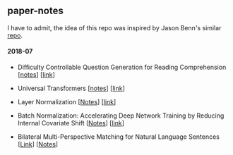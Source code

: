 ## paper-notes

I have to admit, the idea of this repo was inspired by Jason Benn's similar [repo](https://github.com/JasonBenn/deep-learning-paper-notes/).

#### 2018-07
* Difficulty Controllable Question Generation for Reading Comprehension [[notes](papers/dc-question-generation.md)] [[link](https://arxiv.org/abs/1807.03586)]
*  Universal Transformers [[notes](papers/universal-transformers.md)] [[link](https://arxiv.org/abs/1807.03819)]
* Layer Normalization [[Notes](papers/layer-normalization.md)] [[link](https://arxiv.org/abs/1607.06450)]
* Batch Normalization: Accelerating Deep Network Training by Reducing Internal Covariate Shift [[Notes](papers/batch-normalization.md)] [[link](https://arxiv.org/abs/1502.03167)]

* Bilateral Multi-Perspective Matching for Natural Language Sentences [[Link](https://arxiv.org/abs/1702.03814)] [[Notes](papers/bilateral-matching.md)]


